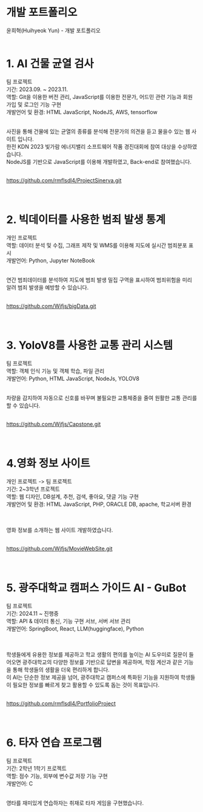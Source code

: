 # 개발 포트폴리오<br>
윤희혁(Huihyeok Yun) - 개발 포트폴리오<br><br>

# 1. AI 건물 균열 검사<br>
팀 프로젝트<br>
기간: 2023.09. ~ 2023.11.<br>
역할: Git을 이용한 버전 관리, JavaScript를 이용한 전문가, 어드민 관련 기능과 회원가입 및 로그인 기능 구현<br>
개발언어 및 환경: HTML JavaScript, NodeJS, AWS, tensorflow<br><br>

사진을 통해 건물에 있는 균열의 종류를 분석해 전문가의 의견을 듣고 물을수 있는 웹 사이트 입니다.<br>
한전 KDN 2023 빛가람 에너지밸리 소프트웨어 작품 경진대회에 참여 대상을 수상하였습니다.<br>
NodeJS를 기반으로 JavaScript를 이용해 개발하였고, Back-end로 참여했습니다.<br><br>

<a>https://github.com/rmflsdl4/ProjectSinerva.git</a><br><br><br>

# 2. 빅데이터를 사용한 범죄 발생 통계<br>
개인 프로젝트<br>
역할: 데이터 분석 및 수집, 그래프 제작 및 WMS를 이용해 지도에 실시간 범죄분포 표시<br>
개발언어: Python, Jupyter NoteBook<br><br>

연간 범죄데이터를 분석하여 지도에 범죄 발생 밀집 구역을 표시하여 범죄위험을 미리 알려 범죄 발생을 예방할 수 있습니다.<br><br>

<a>https://github.com/Wjfjs/bigData.git</a><br><br><br>

# 3. YoloV8를 사용한 교통 관리 시스템<br>
팀 프로젝트<br>
역할: 객체 인식 기능 및 객체 학습, 파일 관리<br>
개발언어: Python, HTML JavaScript, NodeJs, YOLOV8<br><br>

차량을 감지하여 자동으로 신호를 바꾸며 불필요한 교통체중을 줄여 원활한 교통 관리를 할 수 있습니다.<br><br>

<a>https://github.com/Wjfjs/Capstone.git</a><br><br><br>

# 4.영화 정보 사이트<br>
개인 프로젝트 -> 팀 프로젝트<br>
기간: 2~3학년 프로젝트<br>
역할: 웹 디자인, DB설계, 추천, 검색, 좋아요, 댓글 기능 구현<br>
개발언어 및 환경: HTML JavaScript, PHP, ORACLE DB, apache, 학교서버 환경<br><br><br>

영화 정보를 소개하는 웹 사이트 개발하였습니다.<br><br>

<a>https://github.com/Wjfjs/MovieWebSite.git</a><br><br><br>

# 5. 광주대학교 캠퍼스 가이드 AI - GuBot<br>
팀 프로젝트<br>
기간: 2024.11 ~ 진행중 <br>
역할: API & 데이터 통신, 기능 구현 서브, 서버 서브 관리 <br>
개발언어: SpringBoot, React, LLM(huggingface), Python<br><br><br>

학생들에게 유용한 정보를 제공하고 학교 생활의 편의를 높이는 AI 도우미로 질문이 들어오면 광주대학교의 다양한 정보를 기반으로 답변을 제공하며, 학점 계산과 같은 기능을 통해 학생들의 생활을 더욱 편리하게 합니다.<br>
이 AI는 단순한 정보 제공을 넘어, 광주대학교 캠퍼스에 특화된 기능을 지원하여 학생들이 필요한 정보를 빠르게 찾고 활용할 수 있도록 돕는 것이 목표입니다.<br><br>

<a>https://github.com/rmflsdl4/PortfolioProject</a><br><br><br>

# 6. 타자 연습 프로그램<br>
팀 프로젝트<br>
기간: 2학년 1학기 프로젝트<br>
역할: 점수 기능, 외부에 변수값 저장 기능 구현<br>
개발언어: C<br><br>

영타를 재미있게 연습하자는 취재로 타자 게임을 구현했습니다.<br>
